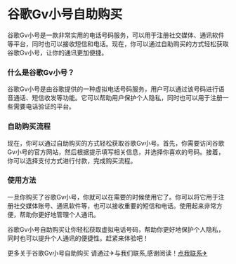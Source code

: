 # 谷歌Gv小号自助购买

谷歌Gv小号是一款非常实用的电话号码服务，可以用于注册社交媒体、通讯软件等平台，同时也可以接收短信和电话。现在，你可以通过自助购买的方式轻松获取谷歌Gv小号，让你的通讯更加便捷。

### 什么是谷歌Gv小号？

谷歌Gv小号是由谷歌提供的一种虚拟电话号码服务，用户可以通过该号码进行语音通话、短信收发等功能。它可以帮助用户保护个人隐私，同时也可以用于注册一些需要电话验证的平台。

### 自助购买流程

现在，你可以通过自助购买的方式轻松获取谷歌Gv小号。首先，你需要访问谷歌Gv小号的官方网站，然后根据提示填写相关信息，并选择你喜欢的号码。接着，你可以选择支付方式进行付款，完成购买流程。

### 使用方法

一旦你购买了谷歌Gv小号，你就可以在需要的时候使用它了。你可以将它用于注册社交媒体账号、通讯软件等，也可以接收重要的短信和电话。使用起来非常方便，帮助你更好地管理个人通讯。

谷歌Gv小号自助购买让你轻松获取虚拟电话号码，帮助你更好地保护个人隐私，同时也可以提升个人通讯的便捷性。赶紧来体验吧！

更多关于谷歌Gv小号自助购买 请通过✈与我们联系,感谢阅读！[点我联系✈](https://www.G208.com)